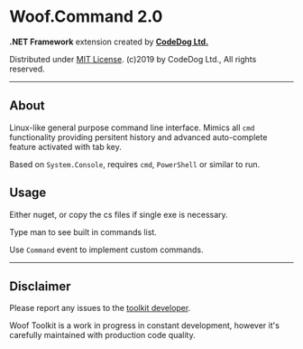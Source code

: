 ﻿# Woof.Command 2.0

**.NET Framework** extension created by **[CodeDog Ltd.](https://codedog.pl)**

Distributed under [MIT License](https://en.wikipedia.org/wiki/MIT_License).
(c)2019 by CodeDog Ltd., All rights reserved.

---

## About

Linux-like general purpose command line interface.
Mimics all `cmd` functionality providing persitent history
and advanced auto-complete feature activated with tab key.


Based on `System.Console`, requires `cmd`, `PowerShell` or similar to run.


## Usage

Either nuget, or copy the cs files if single exe is necessary.

Type man to see built in commands list.

Use `Command` event to implement custom commands.


---

## Disclaimer

Please report any issues to the [toolkit developer](mailto:it@codedog.pl).

Woof Toolkit is a work in progress in constant development,
however it's carefully maintained with production code quality.